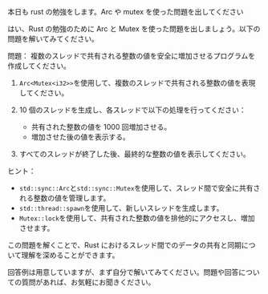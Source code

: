 本日も rust の勉強をします。Arc や mutex を使った問題を出してください

はい、Rust の勉強のために Arc と Mutex を使った問題を出しましょう。以下の問題を解いてみてください。

問題：
複数のスレッドで共有される整数の値を安全に増加させるプログラムを作成してください。

1. `Arc<Mutex<i32>>`を使用して、複数のスレッドで共有される整数の値を表現してください。

2. 10 個のスレッドを生成し、各スレッドで以下の処理を行ってください：

   - 共有された整数の値を 1000 回増加させる。
   - 増加させた後の値を表示する。

3. すべてのスレッドが終了した後、最終的な整数の値を表示してください。

ヒント：

- `std::sync::Arc`と`std::sync::Mutex`を使用して、スレッド間で安全に共有される整数の値を管理します。
- `std::thread::spawn`を使用して、新しいスレッドを生成します。
- `Mutex::lock`を使用して、共有された整数の値を排他的にアクセスし、増加させます。

この問題を解くことで、Rust におけるスレッド間でのデータの共有と同期について理解を深めることができます。

回答例は用意していますが、まず自分で解いてみてください。問題や回答についての質問があれば、お気軽にお聞きください。
